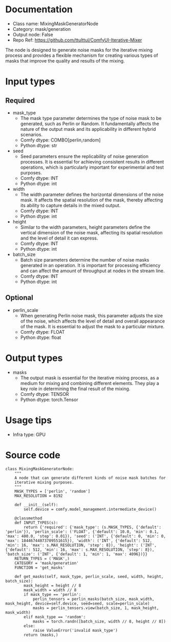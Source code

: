 # Documentation
- Class name: MixingMaskGeneratorNode
- Category: mask/generation
- Output node: False
- Repo Ref: https://github.com/ttulttul/ComfyUI-Iterative-Mixer

The node is designed to generate noise masks for the iterative mixing process and provides a flexible mechanism for creating various types of masks that improve the quality and results of the mixing.

# Input types
## Required
- mask_type
    - The mask type parameter determines the type of noise mask to be generated, such as Perlin or Random. It fundamentally affects the nature of the output mask and its applicability in different hybrid scenarios.
    - Comfy dtype: COMBO[perlin,random]
    - Python dtype: str
- seed
    - Seed parameters ensure the replicability of noise generation processes. It is essential for achieving consistent results in different operations, which is particularly important for experimental and test purposes.
    - Comfy dtype: INT
    - Python dtype: int
- width
    - The width parameter defines the horizontal dimensions of the noise mask. It affects the spatial resolution of the mask, thereby affecting its ability to capture details in the mixed output.
    - Comfy dtype: INT
    - Python dtype: int
- height
    - Similar to the width parameters, height parameters define the vertical dimension of the noise mask, affecting its spatial resolution and the level of detail it can express.
    - Comfy dtype: INT
    - Python dtype: int
- batch_size
    - Batch size parameters determine the number of noise masks generated in an operation. It is important for processing efficiency and can affect the amount of throughput at nodes in the stream line.
    - Comfy dtype: INT
    - Python dtype: int
## Optional
- perlin_scale
    - When generating Perlin noise mask, this parameter adjusts the size of the noise, which affects the level of detail and overall appearance of the mask. It is essential to adjust the mask to a particular mixture.
    - Comfy dtype: FLOAT
    - Python dtype: float

# Output types
- masks
    - The output mask is essential for the iterative mixing process, as a medium for mixing and combining different elements. They play a key role in determining the final result of the mixing.
    - Comfy dtype: TENSOR
    - Python dtype: torch.Tensor

# Usage tips
- Infra type: GPU

# Source code
```
class MixingMaskGeneratorNode:
    """
    A node that can generate different kinds of noise mask batches for
    iterative mixing purposes.
    """
    MASK_TYPES = ['perlin', 'random']
    MAX_RESOLUTION = 8192

    def __init__(self):
        self.device = comfy.model_management.intermediate_device()

    @classmethod
    def INPUT_TYPES(s):
        return {'required': {'mask_type': (s.MASK_TYPES, {'default': 'perlin'}), 'perlin_scale': ('FLOAT', {'default': 10.0, 'min': 0.1, 'max': 400.0, 'step': 0.01}), 'seed': ('INT', {'default': 0, 'min': 0, 'max': 18446744073709551615}), 'width': ('INT', {'default': 512, 'min': 16, 'max': s.MAX_RESOLUTION, 'step': 8}), 'height': ('INT', {'default': 512, 'min': 16, 'max': s.MAX_RESOLUTION, 'step': 8}), 'batch_size': ('INT', {'default': 1, 'min': 1, 'max': 4096})}}
    RETURN_TYPES = ('MASK',)
    CATEGORY = 'mask/generation'
    FUNCTION = 'get_masks'

    def get_masks(self, mask_type, perlin_scale, seed, width, height, batch_size):
        mask_height = height // 8
        mask_width = width // 8
        if mask_type == 'perlin':
            perlin_tensors = perlin_masks(batch_size, mask_width, mask_height, device=self.device, seed=seed, scale=perlin_scale)
            masks = perlin_tensors.view(batch_size, 1, mask_height, mask_width)
        elif mask_type == 'random':
            masks = torch.randn([batch_size, width // 8, height // 8])
        else:
            raise ValueError('invalid mask_type')
        return (masks,)
```
